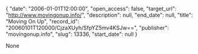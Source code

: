 {
  "date": "2006-01-01T12:00:00", 
  "open_access": false, 
  "target_url": "http://www.movingonup.info/", 
  "description": null, 
  "end_date": null, 
  "title": "Moving On Up", 
  "record_id": "20060101T120000/CjzaXUyh/SfpYZ5mv4KSJw==", 
  "publisher": "movingonup.info", 
  "slug": 13336, 
  "start_date": null
}

None